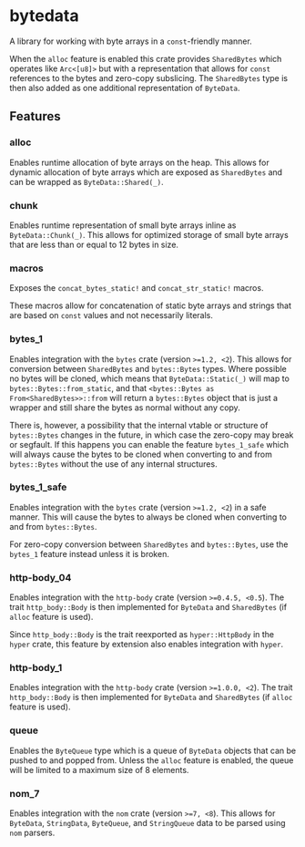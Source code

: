 # bytedata

A library for working with byte arrays in a `const`-friendly manner.

When the `alloc` feature is enabled this crate provides `SharedBytes` which operates like `Arc<[u8]>` but with a representation that allows for `const` references to the bytes and zero-copy subslicing.
The `SharedBytes` type is then also added as one additional representation of `ByteData`.

## Features

### alloc

Enables runtime allocation of byte arrays on the heap.
This allows for dynamic allocation of byte arrays which are exposed as `SharedBytes` and can be wrapped as `ByteData::Shared(_)`.

### chunk

Enables runtime representation of small byte arrays inline as `ByteData::Chunk(_)`.
This allows for optimized storage of small byte arrays that are less than or equal to 12 bytes in size.

### macros

Exposes the `concat_bytes_static!` and `concat_str_static!` macros.

These macros allow for concatenation of static byte arrays and strings that are based on `const` values and not necessarily literals.

### bytes_1

Enables integration with the `bytes` crate (version `>=1.2, <2`).
This allows for conversion between `SharedBytes` and `bytes::Bytes` types.
Where possible no bytes will be cloned, which means that `ByteData::Static(_)` will map to `bytes::Bytes::from_static`,
and that `<bytes::Bytes as From<SharedBytes>>::from` will return a `bytes::Bytes` object that is just a wrapper and still share the bytes as normal without any copy.

There is, however, a possibility that the internal vtable or structure of `bytes::Bytes` changes in the future, in which case the zero-copy may break or segfault.
If this happens you can enable the feature `bytes_1_safe` which will always cause the bytes to be cloned when converting to and from `bytes::Bytes` without the use of any internal structures.

### bytes_1_safe

Enables integration with the `bytes` crate (version `>=1.2, <2`) in a safe manner.
This will cause the bytes to always be cloned when converting to and from `bytes::Bytes`.

For zero-copy conversion between `SharedBytes` and `bytes::Bytes`, use the `bytes_1` feature instead unless it is broken.

### http-body_04

Enables integration with the `http-body` crate (version `>=0.4.5, <0.5`).
The trait `http_body::Body` is then implemented for `ByteData` and `SharedBytes` (if `alloc` feature is used).

Since `http_body::Body` is the trait reexported as `hyper::HttpBody` in the `hyper` crate, this feature by extension also enables integration with `hyper`.

### http-body_1

Enables integration with the `http-body` crate (version `>=1.0.0, <2`).
The trait `http_body::Body` is then implemented for `ByteData` and `SharedBytes` (if `alloc` feature is used).

### queue

Enables the `ByteQueue` type which is a queue of `ByteData` objects that can be pushed to and popped from.
Unless the `alloc` feature is enabled, the queue will be limited to a maximum size of 8 elements.

### nom_7

Enables integration with the `nom` crate (version `>=7, <8`).
This allows for `ByteData`, `StringData`, `ByteQueue`, and `StringQueue` data to be parsed using `nom` parsers.
